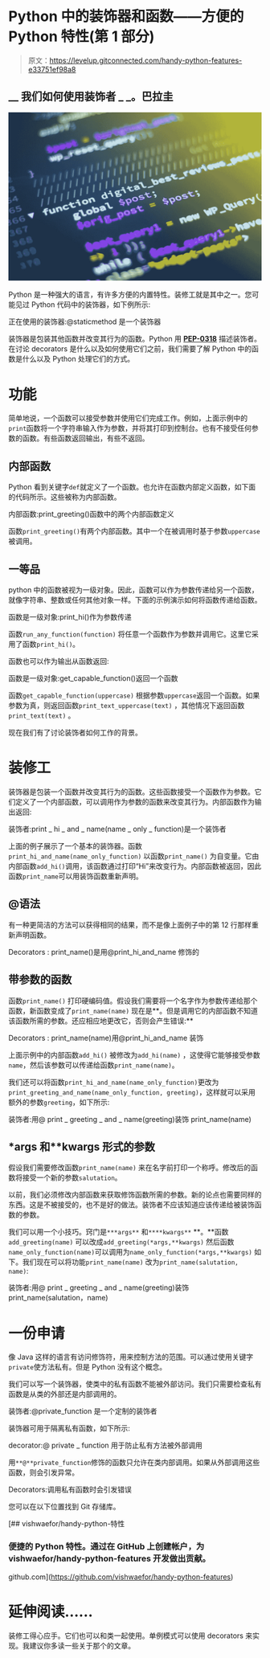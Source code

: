 # Python 中的装饰器和函数——方便的 Python 特性(第 1 部分)

> 原文：<https://levelup.gitconnected.com/handy-python-features-e33751ef98a8>

## __ 我们如何使用装饰者 _ _。巴拉圭

![](img/f51614d73d4c4330118717b9a8984de2.png)

Python 是一种强大的语言，有许多方便的内置特性。装修工就是其中之一。您可能见过 Python 代码中的装饰器，如下例所示:

正在使用的装饰器:@staticmethod 是一个装饰器

装饰器是包装其他函数并改变其行为的函数。Python 用 [**PEP-0318**](https://www.python.org/dev/peps/pep-0318/) 描述装饰者。在讨论 decorators 是什么以及如何使用它们之前，我们需要了解 Python 中的函数是什么以及 Python 处理它们的方式。

# 功能

简单地说，一个函数可以接受参数并使用它们完成工作。例如，上面示例中的`print`函数将一个字符串输入作为参数，并将其打印到控制台。也有不接受任何参数的函数。有些函数返回输出，有些不返回。

## 内部函数

Python 看到关键字`def`就定义了一个函数。也允许在函数内部定义函数，如下面的代码所示。这些被称为内部函数。

内部函数:print_greeting()函数中的两个内部函数定义

函数`print_greeting()`有两个内部函数。其中一个在被调用时基于参数`uppercase`被调用。

## 一等品

python 中的函数被视为一级对象。因此，函数可以作为参数传递给另一个函数，就像字符串、整数或任何其他对象一样。下面的示例演示如何将函数传递给函数。

函数是一级对象:print_hi()作为参数传递

函数`run_any_function(function)` 将任意一个函数作为参数并调用它。这里它采用了函数`print_hi()`。

函数也可以作为输出从函数返回:

函数是一级对象:get_capable_function()返回一个函数

函数`get_capable_function(uppercase)` 根据参数`uppercase`返回一个函数。如果参数为真，则返回函数`print_text_uppercase(text)` ，其他情况下返回函数`print_text(text)` 。

现在我们有了讨论装饰者如何工作的背景。

# 装修工

装饰器是包装一个函数并改变其行为的函数。这些函数接受一个函数作为参数。它们定义了一个内部函数，可以调用作为参数的函数来改变其行为。内部函数作为输出返回:

装饰者:print _ hi _ and _ name(name _ only _ function)是一个装饰者

上面的例子展示了一个基本的装饰器。函数`print_hi_and_name(name_only_function)` 以函数`print_name()` 为自变量。它由内部函数`add_hi()`调用，该函数通过打印“Hi”来改变行为。内部函数被返回，因此函数`print_name`可以用装饰函数重新声明。

## @语法

有一种更简洁的方法可以获得相同的结果，而不是像上面例子中的第 12 行那样重新声明函数。

Decorators : print_name()是用@print_hi_and_name 修饰的

## 带参数的函数

函数`print_name()` 打印硬编码值。假设我们需要将一个名字作为参数传递给那个函数，新函数变成了`print_name(name)` 现在是**。但是调用它的内部函数不知道该函数所需的参数。还应相应地更改它，否则会产生错误:**

Decorators : print_name(name)用@print_hi_and_name 装饰

上面示例中的内部函数`add_hi()` 被修改为`add_hi(name)` ，这使得它能够接受参数`name`，然后该参数可以传递给函数`print_name(name)`。

我们还可以将函数`print_hi_and_name(name_only_function)`更改为`print_greeting_and_name(name_only_function, greeting)`，这样就可以采用额外的参数`greeting`，如下所示:

装饰者:用@ print _ greeting _ and _ name(greeting)装饰 print_name(name)

## *args 和**kwargs 形式的参数

假设我们需要修改函数`print_name(name)` 来在名字前打印一个称呼。修改后的函数将接受一个新的参数`salutation`。

以前，我们必须修改内部函数来获取修饰函数所需的参数。新的论点也需要同样的东西。这是不被接受的，也不是好的做法。装饰者不应该知道应该传递给被装饰函数的参数。

我们可以用一个小技巧。窍门是`***args**` 和`****kwargs**` **。**函数`add_greeting(name)` 可以改成`add_greeting(*args,**kwargs)` 然后函数`name_only_function(name)`可以调用为`name_only_function(*args,**kwargs)` 如下。我们现在可以将功能`print_name(name)` 改为`print_name(salutation, name)`:

装饰者:用@ print _ greeting _ and _ name(greeting)装饰 print_name(salutation，name)

# 一份申请

像 Java 这样的语言有访问修饰符，用来控制方法的范围。可以通过使用关键字`private`使方法私有。但是 Python 没有这个概念。

我们可以写一个装饰器，使类中的私有函数不能被外部访问。我们只需要检查私有函数是从类的外部还是内部调用的。

装饰者:@private_function 是一个定制的装饰者

装饰器可用于隔离私有函数，如下所示:

decorator:@ private _ function 用于防止私有方法被外部调用

用`**@**private_function`修饰的函数只允许在类内部调用。如果从外部调用这些函数，则会引发异常。

Decorators:调用私有函数时会引发错误

您可以在以下位置找到 Git 存储库。

[](https://github.com/vishwaefor/handy-python-features) [## vishwaefor/handy-python-特性

### 便捷的 Python 特性。通过在 GitHub 上创建帐户，为 vishwaefor/handy-python-features 开发做出贡献。

github.com](https://github.com/vishwaefor/handy-python-features) 

# **延伸阅读……**

装修工得心应手。它们也可以和类一起使用。单例模式可以使用 decorators 来实现。我建议你多读一些关于那个的文章。